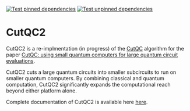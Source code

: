 [![Test pinned dependencies](https://github.com/vineetbansal/cudaqut/actions/workflows/test_pinned_deps.yml/badge.svg)](https://github.com/vineetbansal/cudaqut/actions/workflows/test_pinned_deps.yml)
[![Test unpinned dependencies](https://github.com/vineetbansal/cudaqut/actions/workflows/test_unpinned_deps.yml/badge.svg)](https://github.com/vineetbansal/cudaqut/actions/workflows/test_unpinned_deps.yml)

# CutQC2

CutQC2 is a re-implmentation (in progress) of the [CutQC](https://github.com/weiT1993/CutQC) algorithm
for the paper [CutQC: using small quantum computers for large quantum circuit evaluations](https://dl.acm.org/doi/10.1145/3445814.3446758).

CutQC2 cuts a large quantum circuits into smaller subcircuits to run on smaller quantum computers.
By combining classical and quantum computation, CutQC2 significantly expands the computational reach beyond either platform alone.

Complete documentation of CutQC2 is available here [here](https://vineetbansal.github.io/cutqc2/).